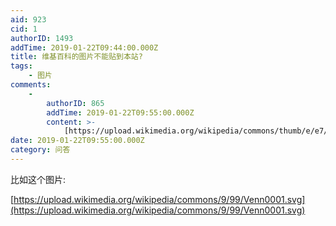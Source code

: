 ```yaml
---
aid: 923
cid: 1
authorID: 1493
addTime: 2019-01-22T09:44:00.000Z
title: 维基百科的图片不能贴到本站?
tags:
    - 图片
comments:
    -
        authorID: 865
        addTime: 2019-01-22T09:55:00.000Z
        content: >-
            [https://upload.wikimedia.org/wikipedia/commons/thumb/e/e7/Dialog-information\_on.svg/105px-Dialog-information\_on.svg.png](https://upload.wikimedia.org/wikipedia/commons/thumb/e/e7/Dialog-information_on.svg/105px-Dialog-information_on.svg.png)
date: 2019-01-22T09:55:00.000Z
category: 问答
---
```


比如这个图片:

[https://upload.wikimedia.org/wikipedia/commons/9/99/Venn0001.svg](https://upload.wikimedia.org/wikipedia/commons/9/99/Venn0001.svg)
